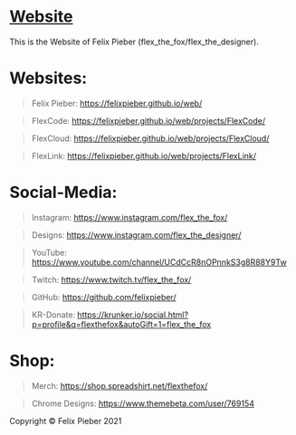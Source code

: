 # [Website](https://felixpieber.github.io/web)

This is the Website of Felix Pieber (flex_the_fox/flex_the_designer).


# Websites:
>Felix Pieber:            https://felixpieber.github.io/web/

>FlexCode:       https://felixpieber.github.io/web/projects/FlexCode/

>FlexCloud:      https://felixpieber.github.io/web/projects/FlexCloud/

>FlexLink:       https://felixpieber.github.io/web/projects/FlexLink/


# Social-Media:
>Instagram:      https://www.instagram.com/flex_the_fox/

>Designs:        https://www.instagram.com/flex_the_designer/

>YouTube:        https://www.youtube.com/channel/UCdCcR8nOPnnkS3g8R88Y9Tw

>Twitch:         https://www.twitch.tv/flex_the_fox/

>GitHub:         https://github.com/felixpieber/

>KR-Donate:      https://krunker.io/social.html?p=profile&q=flexthefox&autoGift=1=flex_the_fox


# Shop:
>Merch:          https://shop.spreadshirt.net/flexthefox/

>Chrome Designs: https://www.themebeta.com/user/769154



Copyright © Felix Pieber 2021